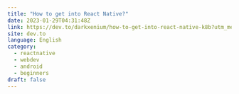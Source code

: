 ```yaml
---
title: "How to get into React Native?"
date: 2023-01-29T04:31:48Z
link: https://dev.to/darkxenium/how-to-get-into-react-native-k8b?utm_medium=RSS&utm_source=news.12bit.vn
site: dev.to
language: English
category:
  - reactnative
  - webdev
  - android
  - beginners
draft: false
---
```

